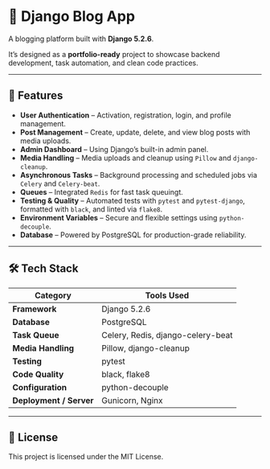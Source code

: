 # 📝 Django Blog App

A blogging platform built with **Django 5.2.6**.  

It’s designed as a **portfolio-ready** project to showcase backend development, task automation, and clean code practices.

---

## 🚀 Features

- **User Authentication** – Activation, registration, login, and profile management.  
- **Post Management** – Create, update, delete, and view blog posts with media uploads.  
- **Admin Dashboard** – Using Django’s built-in admin panel.  
- **Media Handling** –  Media uploads and cleanup using `Pillow` and `django-cleanup`.  
- **Asynchronous Tasks** – Background processing and scheduled jobs via `Celery` and `Celery-beat`.  
- **Queues** – Integrated `Redis` for fast task queuingt.  
- **Testing & Quality** – Automated tests with `pytest` and `pytest-django`, formatted with `black`, and linted via `flake8`.  
- **Environment Variables** – Secure and flexible settings using `python-decouple`.  
- **Database** – Powered by PostgreSQL for production-grade reliability.

---

## 🛠️ Tech Stack

| Category | Tools Used |
|-----------|-------------|
| **Framework** | Django 5.2.6 |
| **Database** | PostgreSQL |
| **Task Queue** | Celery, Redis, django-celery-beat |
| **Media Handling** | Pillow, django-cleanup |
| **Testing** | pytest |
| **Code Quality** | black, flake8 |
| **Configuration** | python-decouple |
| **Deployment / Server** | Gunicorn, Nginx |


---

## 🏁 License

This project is licensed under the MIT License.
